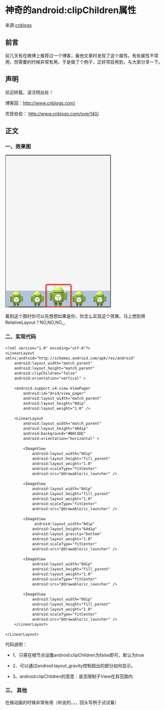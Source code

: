 # 神奇的android:clipChildren属性
来源:[cnblogs](http://www.cnblogs.com/over140/p/3508335.html)

## 前言

前几天有在微博上推荐过一个博客，看他文章时发现了这个属性。有些属性不常用，但需要的时候非常有用，于是做了个例子，正好项目用到，与大家分享一下。

## 声明

欢迎转载，请注明出处！

博客园：http://www.cnblogs.com/

农民伯伯： http://www.cnblogs.com/over140/

## 正文

### 一、效果图

![](clip-children-1.png)

看到这个图时你可以先想想如果是你，你怎么实现这个效果。马上想到用RelativeLayout？NO,NO,NO,,,

### 二、实现代码

```
<?xml version="1.0" encoding="utf-8"?>
<LinearLayout xmlns:android="http://schemas.android.com/apk/res/android"
    android:layout_width="match_parent"
    android:layout_height="match_parent"
    android:clipChildren="false"
    android:orientation="vertical" >

    <android.support.v4.view.ViewPager
        android:id="@+id/view_pager"
        android:layout_width="match_parent"
        android:layout_height="0dip"
        android:layout_weight="1.0" />

    <LinearLayout
        android:layout_width="match_parent"
        android:layout_height="48dip"
        android:background="#B0C4DE"
        android:orientation="horizontal" >

        <ImageView
            android:layout_width="0dip"
            android:layout_height="fill_parent"
            android:layout_weight="1.0"
            android:scaleType="fitCenter"
            android:src="@drawable/ic_launcher" />

        <ImageView
            android:layout_width="0dip"
            android:layout_height="fill_parent"
            android:layout_weight="1.0"
            android:scaleType="fitCenter"
            android:src="@drawable/ic_launcher" />

        <ImageView
             android:layout_width="0dip"
            android:layout_height="64dip"
            android:layout_gravity="bottom"
            android:layout_weight="1.0"
            android:scaleType="fitCenter"
            android:src="@drawable/ic_launcher" />

        <ImageView
            android:layout_width="0dip"
            android:layout_height="fill_parent"
            android:layout_weight="1.0"
            android:scaleType="fitCenter"
            android:src="@drawable/ic_launcher" />

        <ImageView
            android:layout_width="0dip"
            android:layout_height="fill_parent"
            android:layout_weight="1.0"
            android:scaleType="fitCenter"
            android:src="@drawable/ic_launcher" />
    </LinearLayout>

</LinearLayout>
```

代码说明：

* 1、只需在根节点设置android:clipChildren为false即可，默认为true

* 2、可以通过android:layout_gravity控制超出的部分如何显示。

* 3、android:clipChildren的意思：是否限制子View在其范围内

### 三、 其他

在做动画的时候非常有用（听说的，，，回头写例子试试看）